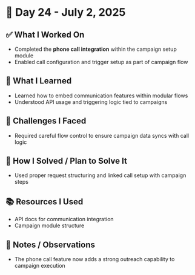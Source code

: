 # 📅 Day 24 - July 2, 2025

## ✅ What I Worked On
- Completed the **phone call integration** within the campaign setup module
- Enabled call configuration and trigger setup as part of campaign flow

## 🧠 What I Learned
- Learned how to embed communication features within modular flows
- Understood API usage and triggering logic tied to campaigns

## 🧩 Challenges I Faced
- Required careful flow control to ensure campaign data syncs with call logic

## 🔧 How I Solved / Plan to Solve It
- Used proper request structuring and linked call setup with campaign steps

## 📚 Resources I Used
- API docs for communication integration
- Campaign module structure

## 💬 Notes / Observations
- The phone call feature now adds a strong outreach capability to campaign execution

